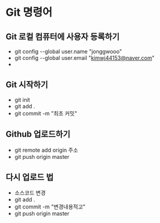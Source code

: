 # Git 명령어

## Git 로컬 컴퓨터에 사용자 등록하기

- git config --global user.name "jonggwooo"
- git config --global user.email "kimwj44153@naver.com"
-
## Git 시작하기

- git init
- git add .
- git commit -m "최초 커밋"

## Github 업로드하기

- git remote add origin 주소
- git push origin master

## 다시 업로드 법
- 소스코드 변경
- git add .
- git commit -m "변경내용적고"
- git push origin master
